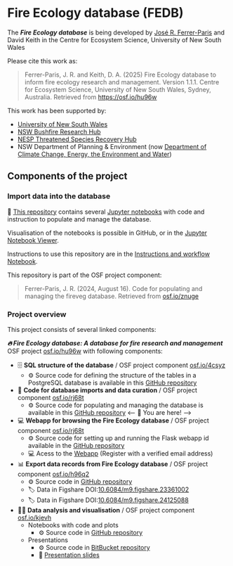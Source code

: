 # Fire Ecology database (FEDB)

The ***Fire Ecology database*** is being developed by  [José R. Ferrer-Paris](https://github.com/jrfep) and David Keith in the Centre for Ecosystem Science, University of New South Wales

Please cite this work as:

> Ferrer-Paris, J. R. and Keith, D. A. (2025) Fire Ecology database to inform fire ecology research and management. Version 1.1.1. Centre for Ecosystem Science, University of New South Wales, Sydney, Australia. Retrieved from <https://osf.io/hu96w>

This work has been supported by:

- [University of New South Wales](https://www.unsw.edu.au/)
- [NSW Bushfire Research Hub](https://www.bushfirehub.org/)
- [NESP Threatened Species Recovery Hub](https://www.nespthreatenedspecies.edu.au/)
- NSW Department of Planning & Environment (now [Department of Climate Change, Energy, the Environment and Water](https://www.nsw.gov.au/departments-and-agencies/dcceew))


## Components of the project

### Import data into the database

:dart: [This repository](https://github.com/ces-unsw-edu-au/fireveg-db-imports) contains several [Jupyter notebooks](https://jupyter.org/try) with code and instruction to populate and manage the database.

Visualisation of the notebooks is possible in GitHub, or in the [Jupyter Notebook Viewer](https://nbviewer.org/).

Instructions to use this repository are in the [Instructions and workflow Notebook](Instructions-and-workflow.ipynb). 

This repository is part of the OSF project component:

> Ferrer-Paris, J. R. (2024, August 16). Code for populating and managing the fireveg database. Retrieved from [osf.io/znuge]()


### Project overview

This project consists of several linked components:

***🔥 Fire Ecology database: A database for fire research and management*** OSF project [osf.io/hu96w](https://osf.io/hu96w/) with following components:

  - :file_cabinet: **SQL structure of the database** / OSF project component [osf.io/4csyz](https://osf.io/4csyz)
    - :gear: Source code for defining the structure of the tables in a PostgreSQL database is available in this [GitHub repository](https://github.com/ces-unsw-edu-au/fireveg-db) 
  - :briefcase: **Code for database imports and data curation** / OSF project component [osf.io/rj68t](https://osf.io/znuge)
    - :gear: Source code for populating and managing the database is available in this [GitHub repository](https://github.com/ces-unsw-edu-au/fireveg-db-imports) <-- :dart: You are here! -->
  - :computer: **Webapp for browsing the Fire Ecology database** / OSF project component [osf.io/rj68t](https://osf.io/rj68t)
    - :gear: Source code for setting up and running the Flask webapp id available in the [GitHub repository](https://github.com/ces-unsw-edu-au/fireveg-webapp)
    - :computer: Acess to the [Webapp](http://fireecologyplants.net) (Register with a verified email address)
  - :bar_chart: **Export data records from Fire Ecology database** / OSF project component [osf.io/h96q2](https://osf.io/h96q2/)
    - :gear: Source code in [GitHub repository](https://github.com/ces-unsw-edu-au/fireveg-db-exports/) 
    - :label: Data in Figshare DOI:[10.6084/m9.figshare.23361002](https://doi.org/10.6084/m9.figshare.23361002)
    - :label: Data in Figshare DOI:[10.6084/m9.figshare.24125088](https://doi.org/10.6084/m9.figshare.24125088)
  - :technologist: **Data analysis and visualisation** / OSF project component [osf.io/kjevh](https://osf.io/kjevh)
    - Notebooks with code and plots
      - :gear: Source code in [GitHub repository](https://github.com/ces-unsw-edu-au/fireveg-analysis)
    - Presentations
      - :gear: Source code in [BitBucket repository](https://bitbucket.org/fireveg/fireveg-presentations)
      - :speech_balloon: [Presentation slides](https://rpubs.com/jrfep/firevegdb-ESA2023) 
